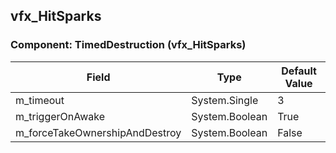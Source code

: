 ## vfx_HitSparks

### Component: TimedDestruction (vfx_HitSparks)

|Field|Type|Default Value|
|---|---|---|
|m_timeout|System.Single|3|
|m_triggerOnAwake|System.Boolean|True|
|m_forceTakeOwnershipAndDestroy|System.Boolean|False|

